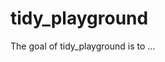 
# tidy_playground

<!-- badges: start -->
<!-- badges: end -->

The goal of tidy_playground is to ...

